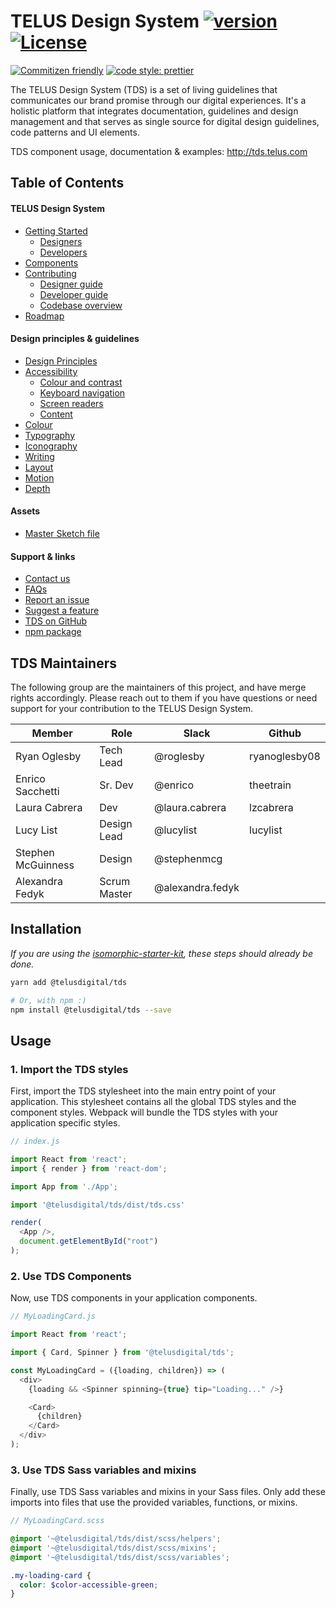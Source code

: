# TELUS Design System [![version][npm-version]][npm-url] [![License][npm-license]][license-url]

[![Commitizen friendly](https://img.shields.io/badge/commitizen-friendly-brightgreen.svg)](http://commitizen.github.io/cz-cli/)
[![code style: prettier](https://img.shields.io/badge/code_style-prettier-ff69b4.svg?style=flat)](https://github.com/prettier/prettier)

The TELUS Design System (TDS) is a set of living guidelines that communicates our brand promise through our digital experiences.
It's a holistic platform that integrates documentation, guidelines and design management and that serves as single source for
digital design guidelines, code patterns and UI elements.

TDS component usage, documentation & examples: <http://tds.telus.com>
## Table of Contents

#### TELUS Design System

* [Getting Started](guide/getting-started/getting-started.md)
  * [Designers](guide/getting-started/designers.md)
  * [Developers](guide/getting-started/developers.md)
* [Components](http://tds.telus.com)
* [Contributing](guide/contributing/contributing.md)
  * [Designer guide](guide/contributing/designer-guide.md)
  * [Developer guide](guide/contributing/developer-guide.md)
  * [Codebase overview](guide/contributing/codebase-overview.md)
* [Roadmap](guide/roadmap.md)

#### Design principles &amp; guidelines

* [Design Principles](guide/design/principles.md)
* [Accessibility](guide/accessibility/accessibility.md)
  * [Colour and contrast](guide/accessibility/colour-contrast.md)
  * [Keyboard navigation](guide/accessibility/keyboard-nav.md)
  * [Screen readers](guide/accessibility/screen-readers.md)
  * [Content](guide/accessibility/content.md)
* [Colour](guide/design/colour.md)
* [Typography](guide/design/typography.md)
* [Iconography](guide/design/iconography.md)
* [Writing](guide/design/writing.md)
* [Layout](guide/design/layout.md)
* [Motion](guide/design/motion.md)
* [Depth](guide/design/depth.md)

#### Assets
* [Master Sketch file](https://github.com/telusdigital/tds/releases/latest)

#### Support &amp; links

* [Contact us](guide/contact.md)
* [FAQs](guide/getting-started/faq.md)
* [Report an issue](https://github.com/telusdigital/tds/issues/new?template=defect_template.md)
* [Suggest a feature](https://github.com/telusdigital/tds/issues/new?template=feature_template.md)
* [TDS on GitHub](https://github.com/telusdigital/tds)
* [npm package](https://www.npmjs.com/package/@telusdigital/tds)

## TDS Maintainers

The following group are the maintainers of this project, and have merge rights accordingly. Please reach out to them if you have questions or need support for your contribution to the TELUS Design System.

| Member | Role | Slack | Github | 
| --- | --- | --- | --- |
| Ryan Oglesby | Tech Lead | @roglesby | ryanoglesby08 |
| Enrico Sacchetti | Sr. Dev | @enrico | theetrain | 
| Laura Cabrera | Dev | @laura.cabrera | lzcabrera |
| Lucy List | Design Lead | @lucylist | lucylist |
| Stephen McGuinness | Design | @stephenmcg | |
| Alexandra Fedyk | Scrum Master | @alexandra.fedyk | |


## Installation

_If you are using the [isomorphic-starter-kit](https://github.com/telusdigital/telus-isomorphic-starter-kit), these steps should already be done._

```sh
yarn add @telusdigital/tds

# Or, with npm :)
npm install @telusdigital/tds --save
```

## Usage

### 1. Import the TDS styles

First, import the TDS stylesheet into the main entry point of your application. This stylesheet contains all the global TDS styles and the
component styles. Webpack will bundle the TDS styles with your application specific styles.

```js
// index.js

import React from 'react';
import { render } from 'react-dom';

import App from './App';

import '@telusdigital/tds/dist/tds.css'

render(
  <App />,
  document.getElementById("root")
);
```

### 2. Use TDS Components

Now, use TDS components in your application components.

```js
// MyLoadingCard.js

import React from 'react';

import { Card, Spinner } from '@telusdigital/tds';

const MyLoadingCard = ({loading, children}) => (
  <div>
    {loading && <Spinner spinning={true} tip="Loading..." />}

    <Card>
      {children}
    </Card>
  </div>
);
```

### 3. Use TDS Sass variables and mixins

Finally, use TDS Sass variables and mixins in your Sass files. Only add these imports into files that use the provided
variables, functions, or mixins.

```scss
// MyLoadingCard.scss

@import '~@telusdigital/tds/dist/scss/helpers';
@import '~@telusdigital/tds/dist/scss/mixins';
@import '~@telusdigital/tds/dist/scss/variables';

.my-loading-card {
  color: $color-accessible-green;
}
```

[license-url]: http://choosealicense.com/licenses/isc/

[npm-url]: https://www.npmjs.com/package/@telusdigital/tds
[npm-version]: https://img.shields.io/npm/v/@telusdigital/tds.svg?style=flat-square
[npm-license]: https://img.shields.io/npm/l/@telusdigital/tds.svg?style=flat-square
